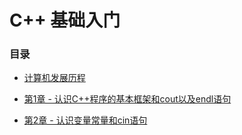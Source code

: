 # C++ 基础入门

### 目录

- [计算机发展历程](./计算机的发展历程.md)

- [第1章 - 认识C++程序的基本框架和cout以及endl语句](./章节/第1章-认识C++程序的基本框架和cout以及endl语句.md)

- [第2章 - 认识变量常量和cin语句](./章节/第2章-认识变量常量和cin语句)
